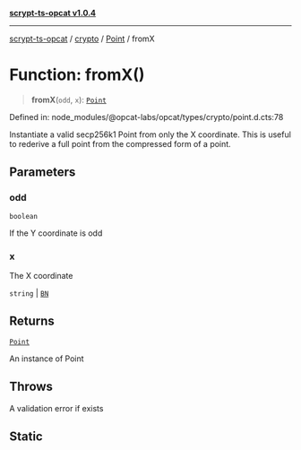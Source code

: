 [**scrypt-ts-opcat v1.0.4**](../../../../../README.md)

***

[scrypt-ts-opcat](../../../../../README.md) / [crypto](../../../README.md) / [Point](../README.md) / fromX

# Function: fromX()

> **fromX**(`odd`, `x`): [`Point`](../../../classes/Point.md)

Defined in: node\_modules/@opcat-labs/opcat/types/crypto/point.d.cts:78

Instantiate a valid secp256k1 Point from only the X coordinate. This is
useful to rederive a full point from the compressed form of a point.

## Parameters

### odd

`boolean`

If the Y coordinate is odd

### x

The X coordinate

`string` | [`BN`](../../../classes/BN.md)

## Returns

[`Point`](../../../classes/Point.md)

An instance of Point

## Throws

A validation error if exists

## Static
